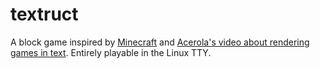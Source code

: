 # textruct
A block game inspired by [Minecraft](https://www.minecraft.net) and [Acerola's video about rendering games in text](https://www.youtube.com/watch?v=gg40RWiaHRY). Entirely playable in the Linux TTY.   
